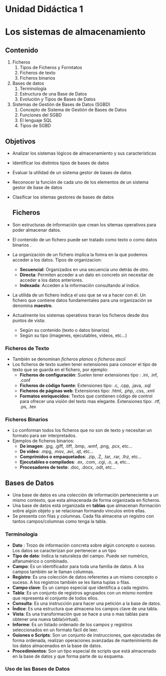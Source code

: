 # Unidad Didáctica 1 #
# Los sistemas de almacenamiento #

## Contenido ##
1. Ficheros
   1. Tipos de Ficheros  y Formtatos
   2. Ficheros de texto
   3. Ficheros binarios
2. Bases de datos
   1. Terminología
   2. Estructura de una Base de Datos
   3. Evolución y Tipos de Bases de Datos
3. Sistemas de Gestión de Bases de Datos (SGBD)
   1. Concepto de Sistema de Gestión de Bases de Datos
   2. Funciones del SGBD
   3. El lenguaje SQL
   4. Tipos de SGBD
   
## Objetivos ##

- Analizar los sistemas lógicos de almacenamiento y sus características
- Identificar los distintos tipos de bases de datos
- Evaluar la utilidad de un sistema gestor de bases de datos
- Reconocer la función de cada uno de los elementos de un sistema gestor de base de datos
- Clasificar los sitemas gestores de bases de datos
  

  ## Ficheros ##

- Son estructuras de información que crean los sitemas operativos para poder almacenar datos. 
- El contenido de un fichero puede ser tratado como texto o como datos binarios .
- La organización de un fichero implica la fomra en la que podemos acceder a los datos. Tipos de organizacion: 
    - **Secuencial**: Organizados en una secuencia uno detrás de otro. 
    - **Directa**: Permiten acceder a un dato en concreto sin necesitar de acceder a los datos anteriores.
    - **Indexada**: Acceden a la información consultando al índice.  
- La utilida de un fichero indica el uso que se va a hacer con él. Un fichero que contiene datos fundamentales para una organización se denomina **maestro**. 
- Actualmente los sistemas operativos traran los ficheros desde dos puntos de vista:
  - Según su contenido (texto o datos binarios)    
  - Según su tipo (imagenes, ejecutables, vídeos, etc...)

### Ficheros de Texto ###

- También se denominan _ficheros planos_ o _ficheros ascii_
- Los ficheros de texto suelen tener extensiones para conocer el tipo de texto que se guarda en el fichero, por ejemplo:
  - **Ficheros de configuración**: Suelen tener extensiones tipo : .ini, .inf, .conf
  - **Ficheros de código fuente**: Extensiones tipo: .c, .cpp, .java, .sql
  - **Ficheros de páginas web**: Extensiones tipo: .html, .php, .css, .xml
  - **Formatos enriquecidos**: Textos que contienen código de control para ofrecer una visión del texto mas elegante. Extensiones tipo: .rtf, .ps, .tex

### Ficheros Binarios ###

- Lo conforman todos los ficheros que no son de texto y necesitan un formato para ser interpretados.
- Ejemplos de  ficheros binarios:
  - **De imagen**: .jpg,  .giff,  .tiff,  .bmp,   .wmf,   .png,   .pcx,   etc...
  - **De vídeo**: .mpg, .mov, .avi, .qt, etc...
  - **Comprimidos o empaquetados**: .zip, .Z, .tar, .rar, .lhz, etc...
  - **Ejecutables o compilados**: .ex, .com, .cgi, .o, .a, etc...
  - **Procesadores de texto**: .doc, .docx, .odt, etc...

## Bases de Datos ##

-   Una base de datos es una colección de información perteneciente a un mismo contexto, que esta almacenada de forma organizada en ficheros.
-   Una base de datos está organizada en **tablas** que almacenan iformación sobre algún objeto y se relacionan formando vinculos entre ellas.
-   Se presenta con filas y columnas. Cada fila almacena un registro con tantos campos/columnas como tenga la tabla.

### Terminología ###

- **Dato** : Trozo de información concreta sobre algún concepto o suceso. Los datos se caracterizan por pertenecer a un tipo
- **Tipo de dato**: Indica la naturaleza del campo. Puede ser numérico, alfanumérico o combinado.
- **Campo**: Es un identificador para toda una familia de datos. A los campos también se le llaman columnas.
- **Registro**: Es una colección de datos referentes a un mismo concepto o suceso. A los registros también se les llama tuplas o filas.
- **Campo clave**: Es un campo especial que identifica a cada registro.
- **Tabla**: Es un conjunto de registros agrupados con un mismo nombre  que representa el conjunto de todos ellos.
- **Consulta**: Es una instrucción para hacer una petición a la base de datos.
- **Índice**: Es una estructura que almacena los campos clave de una tabla.
- **Vista**: Es una transformación  que se hace a una o mas tablas para obtener una nueva tabla(virtual).
- **Informe**: Es un listado ordenado de los campos y registros seleccionados en un formato fácil de leer.
- **Guiones o Scripts**: Son un conjunto de instrucciones, que ejecutadas de forma ordenada, realizan operaciones avanzadas de mantenimiento de los datos almacenados en la base de datos.
- **Procedimientos**: Son un tipo especial de scripts que está  almacenado en la base de datos y que forma parte de su esquema.

### Uso de las Bases de Datos ###




